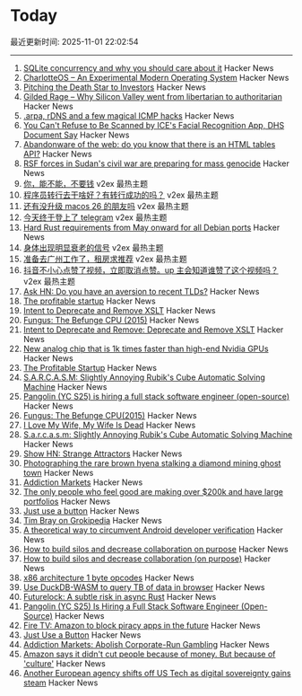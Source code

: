 # Today

最近更新时间: 2025-11-01 22:02:54

--- 
1. [SQLite concurrency and why you should care about it](https://jellyfin.org/posts/SQLite-locking/) Hacker News
2. [CharlotteOS – An Experimental Modern Operating System](https://github.com/charlotte-os/Catten) Hacker News
3. [Pitching the Death Star to Investors](https://supremefounder.com/pitching-investors.html) Hacker News
4. [Gilded Rage – Why Silicon Valley went from libertarian to authoritarian](https://paulkrugman.substack.com/p/gilded-rage-talking-with-jacob-silverman) Hacker News
5. [.arpa, rDNS and a few magical ICMP hacks](https://sdomi.pl/weblog/24-arpa-hacks/) Hacker News
6. [You Can't Refuse to Be Scanned by ICE's Facial Recognition App, DHS Document Say](https://www.404media.co/you-cant-refuse-to-be-scanned-by-ices-facial-recognition-app-dhs-document-says/) Hacker News
7. [Abandonware of the web: do you know that there is an HTML tables API?](https://christianheilmann.com/2025/10/08/abandonware-of-the-web-do-you-know-that-there-is-an-html-tables-api/) Hacker News
8. [RSF forces in Sudan's civil war are preparing for mass genocide](https://www.economist.com/middle-east-and-africa/2025/10/30/darfurs-besieged-capital-falls-to-the-rapid-support-forces) Hacker News
9. [你，能不能，不要钱](https://www.v2ex.com/t/1169877) v2ex 最热主题
10. [程序员转行去干啥好？有转行成功的吗？](https://www.v2ex.com/t/1169865) v2ex 最热主题
11. [还有没升级 macos 26 的朋友吗](https://www.v2ex.com/t/1169857) v2ex 最热主题
12. [今天终于登上了 telegram](https://www.v2ex.com/t/1169848) v2ex 最热主题
13. [Hard Rust requirements from May onward for all Debian ports](https://lists.debian.org/debian-devel/2025/10/msg00285.html) Hacker News
14. [身体出现明显衰老的信号](https://www.v2ex.com/t/1169856) v2ex 最热主题
15. [准备去广州工作了，租房求推荐](https://www.v2ex.com/t/1169850) v2ex 最热主题
16. [抖音不小心点赞了视频，立即取消点赞。up 主会知道谁赞了这个视频吗？](https://www.v2ex.com/t/1169833) v2ex 最热主题
17. [Ask HN: Do you have an aversion to recent TLDs?](https://news.ycombinator.com/item?id=45779720) Hacker News
18. [The profitable startup](https://linear.app/now/the-profitable-startup) Hacker News
19. [Intent to Deprecate and Remove XSLT](https://groups.google.com/a/chromium.org/g/blink-dev/c/CxL4gYZeSJA/m/yNs4EsD5AQAJ) Hacker News
20. [Fungus: The Befunge CPU (2015)](https://www.bedroomlan.org/hardware/fungus/) Hacker News
21. [Intent to Deprecate and Remove: Deprecate and Remove XSLT](https://groups.google.com/a/chromium.org/g/blink-dev/c/CxL4gYZeSJA/m/yNs4EsD5AQAJ) Hacker News
22. [New analog chip that is 1k times faster than high-end Nvidia GPUs](https://www.livescience.com/technology/computing/china-solves-century-old-problem-with-new-analog-chip-that-is-1-000-times-faster-than-high-end-nvidia-gpus) Hacker News
23. [The Profitable Startup](https://linear.app/now/the-profitable-startup) Hacker News
24. [S.A.R.C.A.S.M: Slightly Annoying Rubik's Cube Automatic Solving Machine](https://github.com/vindar/SARCASM) Hacker News
25. [Pangolin (YC S25) is hiring a full stack software engineer (open-source)](https://docs.pangolin.net/careers/software-engineer-full-stack) Hacker News
26. [Fungus: The Befunge CPU(2015)](https://www.bedroomlan.org/hardware/fungus/) Hacker News
27. [I Love My Wife, My Wife Is Dead](https://www.bingqiangao.com/poetry/i-love-my-wife-my-wife-is-dead) Hacker News
28. [S.a.r.c.a.s.m: Slightly Annoying Rubik's Cube Automatic Solving Machine](https://github.com/vindar/SARCASM) Hacker News
29. [Show HN: Strange Attractors](https://blog.shashanktomar.com/posts/strange-attractors) Hacker News
30. [Photographing the rare brown hyena stalking a diamond mining ghost town](https://www.bbc.com/future/article/20251014-the-rare-hyena-stalking-a-diamond-mining-ghost-town) Hacker News
31. [Addiction Markets](https://www.thebignewsletter.com/p/addiction-markets-abolish-corporate) Hacker News
32. [The only people who feel good are making over $200k and have large portfolios](https://fortune.com/2025/10/24/why-is-economy-so-bad-recession-not-inflation-fed-rate-cuts-2025/) Hacker News
33. [Just use a button](https://gomakethings.com/just-use-a-button/) Hacker News
34. [Tim Bray on Grokipedia](https://www.tbray.org/ongoing/When/202x/2025/10/28/Grokipedia) Hacker News
35. [A theoretical way to circumvent Android developer verification](https://enaix.github.io/2025/10/30/developer-verification.html) Hacker News
36. [How to build silos and decrease collaboration on purpose](https://www.rubick.com/how-to-build-silos-and-decrease-collaboration/) Hacker News
37. [How to build silos and decrease collaboration (on purpose)](https://www.rubick.com/how-to-build-silos-and-decrease-collaboration/) Hacker News
38. [x86 architecture 1 byte opcodes](https://www.sandpile.org/x86/opc_1.htm) Hacker News
39. [Use DuckDB-WASM to query TB of data in browser](https://lil.law.harvard.edu/blog/2025/10/24/rethinking-data-discovery-for-libraries-and-digital-humanities/) Hacker News
40. [Futurelock: A subtle risk in async Rust](https://rfd.shared.oxide.computer/rfd/0609) Hacker News
41. [Pangolin (YC S25) Is Hiring a Full Stack Software Engineer (Open-Source)](https://docs.pangolin.net/careers/software-engineer-full-stack) Hacker News
42. [Fire TV: Amazon to block piracy apps in the future](https://www.heise.de/en/news/Fire-TV-Amazon-to-block-piracy-apps-in-the-future-10964878.html) Hacker News
43. [Just Use a Button](https://gomakethings.com/just-use-a-button/) Hacker News
44. [Addiction Markets: Abolish Corporate-Run Gambling](https://www.thebignewsletter.com/p/addiction-markets-abolish-corporate) Hacker News
45. [Amazon says it didn't cut people because of money. But because of 'culture'](https://www.cnn.com/2025/10/30/tech/amazon-layoffs-andy-jassy-ai-culture) Hacker News
46. [Another European agency shifts off US Tech as digital sovereignty gains steam](https://www.zdnet.com/article/another-european-agency-ditches-big-tech-as-digital-sovereignty-movement-gains-steam/) Hacker News
